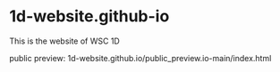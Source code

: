 # 1d-website.github-io
This is the website of WSC 1D

public preview: 1d-website.github.io/public_preview.io-main/index.html
